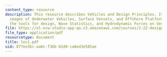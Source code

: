 ```yaml
---
content_type: resource
description: This resource describes Vehicles and Design Principles. It also contains
  images of Underwater Vehicles, Surface Vessels, and Offshore Platform. It explains
  the tools for design, Wave Statistics, and Hydrodynamic Forces on Vessels.
file: https://ol-ocw-studio-app-qa.s3.amazonaws.com/courses/2-22-design-principles-for-ocean-vehicles-13-42-spring-2005/877ee3bcaa6cf36b82d9ca6ed3e585ae_lec1.pdf
file_type: application/pdf
resourcetype: Document
title: lec1.pdf
uid: 877ee3bc-aa6c-f36b-82d9-ca6ed3e585ae
---
```

